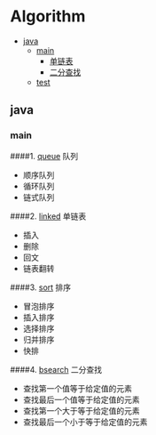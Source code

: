 # Algorithm

- [java](#java)
    - [main](#main)
        - [单链表](#linked)
        - [二分查找](#bsearch)
    - [test](#test)

## java

### main

####1. [queue](https://github.com/JoanneGeng/Algorithm/blob/master/java/src/main/java/queue) 队列
* 顺序队列
* 循环队列
* 链式队列

####2. [linked](https://github.com/JoanneGeng/Algorithm/blob/master/java/src/main/java/bsearch) 单链表
* 插入
* 删除
* 回文
* 链表翻转

####3. [sort](https://github.com/JoanneGeng/Algorithm/blob/master/java/src/main/java/sort) 排序
* 冒泡排序
* 插入排序
* 选择排序
* 归并排序
* 快排

####4. [bsearch](https://github.com/JoanneGeng/Algorithm/blob/master/java/src/main/java/bsearch) 二分查找
* 查找第一个值等于给定值的元素
* 查找最后一个值等于给定值的元素
* 查找第一个大于等于给定值的元素
* 查找最后一个小于等于给定值的元素




